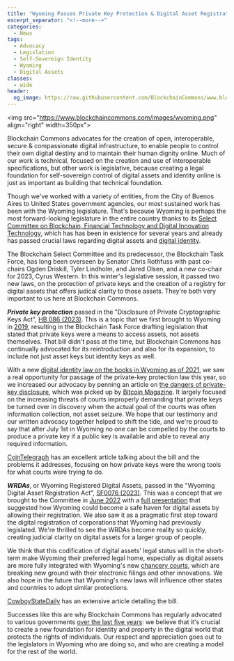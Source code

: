 ```yaml
---
title: "Wyoming Passes Private Key Protection & Digital Asset Registration Laws"
excerpt_separator: "<!--more-->"
categories:
  - News
tags:
  - Advocacy
  - Legislation
  - Self-Sovereign Identity
  - Wyoming
  - Digital Assets
classes:
  - wide
header:
  og_image: https://raw.githubusercontent.com/BlockchainCommons/www.blockchaincommons.com/master/images/posts/legislation.jpeg
---
```


<img src="https://www.blockchaincommons.com/images/wyoming.png" align="right" width=350px">

Blockchain Commons advocates for the creation of open, interoperable, secure & compassionate digital infrastructure, to enable people to control their own digital destiny and to maintain their human dignity online. Much of our work is technical, focused on the creation and use of interoperable specifications, but other work is legislative, because creating a legal foundation for self-sovereign control of digital assets and identity online is just as important as building that technical foundation.

Though we've worked with a variety of entities, from the City of Buenos Aires to United States government agencies, our most sustained work has been with the Wyoming legislature. That's because Wyoming is perhaps the most forward-looking legislature in the entire country thanks to its [Select Committee on Blockchain, Financial Technology and Digital Innovation Technology](https://www.wyoleg.gov/Committees/2023/S19), which has has been in existence for several years and already has passed crucial laws regarding digital assets and [digital identity](https://www.blockchaincommons.com/articles/Principal-Authority/).

The Blockchain Select Committee and its predecessor, the Blockchain Task Force, has long been overseen by Senator Chris Rothfuss with past co-chairs Ogden Driskill, Tyler Lindholm, and Jared Olsen, and a new co-chair for 2023, Cyrus Western. In this winter's legislative session, it passed two new laws, on the protection of private keys and the creation of a registry for digital assets that offers judical clarity to those assets. They're both very important to us here at Blockchain Commons.

***Private key protection*** passed in the "Disclosure of Private Cryptographic Keys Act", [HB 086 (2023)](https://wyoleg.gov/Legislation/2023/HB0086). This is a topic that we first brought to Wyoming in [2019](https://wyoleg.gov/InterimCommittee/2019/S3-20190506Meeting%20Minutes.pdf), resulting in the Blockchain Task Force drafting legislation that stated that private keys were a means to access assets, not assets themselves. That bill didn't pass at the time, but Blockchain Commons has continually advocated for its reintroduction and also for its expansion, to include not just asset keys but identity keys as well.

With a new [digital identity law on the books in Wyoming as of 2021](https://wyoleg.gov/Legislation/2021/SF0039), we saw a real opportunity for passage of the private-key protection law this year, so we increased our advocacy by penning an article on [the dangers of private-key disclosure](https://www.blockchaincommons.com/articles/Private-Key-Disclosure/), which was picked up by [Bitcoin Magazine](https://bitcoinmagazine.com/legal/saving-bitcoin-private-keys-from-courts). It largely focused on the increasing threats of courts improperly demanding that private keys be turned over in discovery when the actual goal of the courts was often information collection, not asset seizure. We hope that our testimony and our written advocacy together helped to shift the tide, and we're proud to say that  after July 1st in Wyoming no one can be compelled by the courts to produce a private key if a public key is available and able to reveal any required information.

[CoinTelegraph](https://cointelegraph.com/news/wyoming-s-private-keys-bill-addresses-growing-threat-to-rights-and-assets) has an excellent article talking about the bill and the problems it addresses, focusing on how private keys were the wrong tools for what courts were trying to do.

***WRDAs***, or Wyoming Registered Digital Assets, passed in the "Wyoming Digital Asset Registration Act", [SF0076 (2023)](https://wyoleg.gov/Legislation/2023/SF0076). This was a concept that we brought to the Committee in [June 2022](https://advocacy.blockchaincommons.com/testimony/bct-2022-001/) with a [full presentation](https://wyoleg.gov/InterimCommittee/2022/S19-2022061408-03WyomingWRDASlides.pdf) that suggested how Wyoming could become a safe haven for digital assets by allowing their registration. We also saw it as a pragmatic first step toward the digital registration of corporations that Wyoming had previously legislated. We're thrilled to see the WRDAs become reality so quickly, creating judicial clarity on digital assets for a larger group of people.

We think that this codification of digital assets' legal status will in the short-term make Wyoming their preferred legal home, especially as digital assets are more fully integrated with Wyoming's new [chancery courts](https://www.wyomingnews.com/wyomingbusinessreport/industry_news/economy_and_labor/state-chancery-court-marks-one-year-of-handling-business-law/article_4d70ca70-7a48-11ed-9742-2feece272735.html), which are breaking new ground with their electronic filings and other innovations. We also hope in the future that Wyoming's new laws will influence other states and countries to adopt similar protections.

[CowboyStateDaily](https://cowboystatedaily.com/2023/01/20/supporters-say-bill-will-help-wyoming-lead-the-nation-in-digital-asset-registration/) has an extensive article detailing the bill.

Successes like this are why Blockchain Commons has regularly advocated to various governments [over the last five years](https://advocacy.blockchaincommons.com/testimony/): we believe that it's crucial to create a new foundation for identity and property in the digital world that protects the rights of individuals. Our respect and appreciation goes out to the legislators in Wyoming who are doing so, and who are creating a model for the rest of the world.

